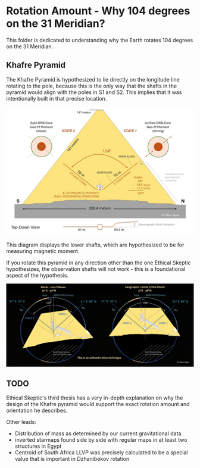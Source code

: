# Rotation Amount - Why 104 degrees on the 31 Meridian?

This folder is dedicated to understanding why the Earth rotates 104 degrees on the 31 Meridian.

## Khafre Pyramid

The Khafre Pyramid is hypothesized to lie directly on the longitude line rotating to the pole, because this is the only way that the shafts in the pyramid would align with the poles in S1 and S2. This implies that it was intentionally built in that precise location.

![khafre lower shafts](img/khafre-lower-shafts.jpg "khafre lower shafts diagram")

This diagram displays the lower shafts, which are hypothesized to be for measuring magnetic moment.

If you rotate this pyramid in any direction other than the one Ethical Skeptic hypothesizes, the observation shafts will not work - this is a foundational aspect of the hypothesis.

![khafre shaft diagram](img/khafre-shafts.jpg "khafre shaft diagram")

## TODO

Ethical Skeptic's third thesis has a very in-depth explanation on why the design of the Khafre pyramid would support the exact rotation amount and orientation he describes.

Other leads:
- Distribution of mass as determined by our current gravitational data
- inverted starmaps found side by side with regular maps in at least two structures in Egypt
- Centroid of South Africa LLVP was precisely calculated to be a special value that is important in Dzhanibekov rotation
